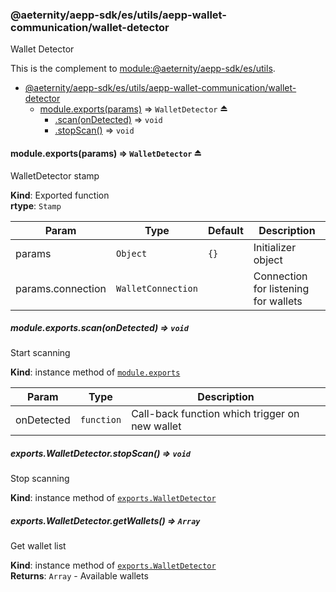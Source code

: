 <a id="module_@aeternity/aepp-sdk/es/utils/aepp-wallet-communication/wallet-detector"></a>

### @aeternity/aepp-sdk/es/utils/aepp-wallet-communication/wallet-detector
Wallet Detector

This is the complement to [module:@aeternity/aepp-sdk/es/utils](module:@aeternity/aepp-sdk/es/utils).


* [@aeternity/aepp-sdk/es/utils/aepp-wallet-communication/wallet-detector](#module_@aeternity/aepp-sdk/es/utils/aepp-wallet-communication/wallet-detector)
    * [module.exports(params)](#exp_module_@aeternity/aepp-sdk/es/utils/aepp-wallet-communication/wallet-detector--module.exports) ⇒ `WalletDetector` ⏏
        * [.scan(onDetected)](#module_@aeternity/aepp-sdk/es/utils/aepp-wallet-communication/wallet-detector--module.exports+scan) ⇒ `void`
        * [.stopScan()](#module_@aeternity/aepp-sdk/es/utils/aepp-wallet-communication/wallet-detector--module.exports+stopScan) ⇒ `void`

<a id="exp_module_@aeternity/aepp-sdk/es/utils/aepp-wallet-communication/wallet-detector--module.exports"></a>

#### module.exports(params) ⇒ `WalletDetector` ⏏
WalletDetector stamp

**Kind**: Exported function  
**rtype**: `Stamp`

| Param | Type | Default | Description |
| --- | --- | --- | --- |
| params | `Object` | <code>{}</code> | Initializer object |
| params.connection | `WalletConnection` |  | Connection for listening for wallets |

<a id="module_@aeternity/aepp-sdk/es/utils/aepp-wallet-communication/wallet-detector--module.exports+scan"></a>

##### module.exports.scan(onDetected) ⇒ `void`
Start scanning

**Kind**: instance method of [`module.exports`](#exp_module_@aeternity/aepp-sdk/es/utils/aepp-wallet-communication/wallet-detector--module.exports)  

| Param | Type | Description |
| --- | --- | --- |
| onDetected | `function` | Call-back function which trigger on new wallet |

<a id="module_@aeternity/aepp-sdk/es/utils/aepp-wallet-communication/wallet-detector--exports.WalletDetector+stopScan"></a>

##### exports.WalletDetector.stopScan() ⇒ `void`
Stop scanning

**Kind**: instance method of [`exports.WalletDetector`](#exp_module_@aeternity/aepp-sdk/es/utils/aepp-wallet-communication/wallet-detector--exports.WalletDetector)  
<a id="module_@aeternity/aepp-sdk/es/utils/aepp-wallet-communication/wallet-detector--exports.WalletDetector+getWallets"></a>

##### exports.WalletDetector.getWallets() ⇒ `Array`
Get wallet list

**Kind**: instance method of [`exports.WalletDetector`](#exp_module_@aeternity/aepp-sdk/es/utils/aepp-wallet-communication/wallet-detector--exports.WalletDetector)  
**Returns**: `Array` - Available wallets  
